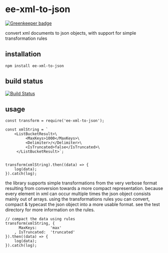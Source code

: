 # ee-xml-to-json

[![Greenkeeper badge](https://badges.greenkeeper.io/eventEmitter/ee-xml-to-json.svg)](https://greenkeeper.io/)

convert xml documents to json objects, with support for simple transformation rules

## installation

    npm install ee-xml-to-json

## build status

[![Build Status](https://travis-ci.org/eventEmitter/ee-xml-to-json.png?branch=master)](https://travis-ci.org/eventEmitter/ee-xml-to-json)

## usage


    const transform = require('ee-xml-to-json');

    const xmlString = `
        <ListBucketResult>\
             <MaxKeys>1000</MaxKeys>\
             <Delimiter>/</Delimiter>\
             <IsTruncated>false</IsTruncated>\
         </ListBucketResult>`;


    transform(xmlString).then((data) => {
        log(data);
    }).catch(log);


the library supports simple transformations from the very verbose format resulting from conversion towards a more compact representation. because every element in xml can occur multiple times the json object consists mainly out of arrays. using the transformations rules you can convert, compact & typecast the json object into a more usable format. see the test directory for more information on the rules.


    // compact the data using rules
    transform(xmlString, {
          MaxKeys:      'max'
        , IsTruncated:  'truncated'
    }).then((data) => {
        log(data);
    }).catch(log);

